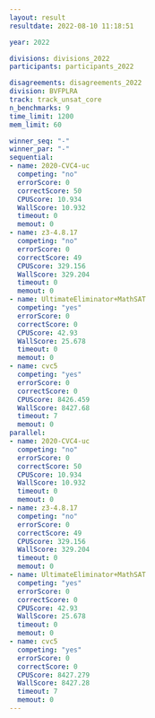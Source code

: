 ```yaml
---
layout: result
resultdate: 2022-08-10 11:18:51

year: 2022

divisions: divisions_2022
participants: participants_2022

disagreements: disagreements_2022
division: BVFPLRA
track: track_unsat_core
n_benchmarks: 9
time_limit: 1200
mem_limit: 60

winner_seq: "-"
winner_par: "-"
sequential:
- name: 2020-CVC4-uc
  competing: "no"
  errorScore: 0
  correctScore: 50
  CPUScore: 10.934
  WallScore: 10.932
  timeout: 0
  memout: 0
- name: z3-4.8.17
  competing: "no"
  errorScore: 0
  correctScore: 49
  CPUScore: 329.156
  WallScore: 329.204
  timeout: 0
  memout: 0
- name: UltimateEliminator+MathSAT
  competing: "yes"
  errorScore: 0
  correctScore: 0
  CPUScore: 42.93
  WallScore: 25.678
  timeout: 0
  memout: 0
- name: cvc5
  competing: "yes"
  errorScore: 0
  correctScore: 0
  CPUScore: 8426.459
  WallScore: 8427.68
  timeout: 7
  memout: 0
parallel:
- name: 2020-CVC4-uc
  competing: "no"
  errorScore: 0
  correctScore: 50
  CPUScore: 10.934
  WallScore: 10.932
  timeout: 0
  memout: 0
- name: z3-4.8.17
  competing: "no"
  errorScore: 0
  correctScore: 49
  CPUScore: 329.156
  WallScore: 329.204
  timeout: 0
  memout: 0
- name: UltimateEliminator+MathSAT
  competing: "yes"
  errorScore: 0
  correctScore: 0
  CPUScore: 42.93
  WallScore: 25.678
  timeout: 0
  memout: 0
- name: cvc5
  competing: "yes"
  errorScore: 0
  correctScore: 0
  CPUScore: 8427.279
  WallScore: 8427.28
  timeout: 7
  memout: 0
---
```

